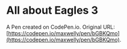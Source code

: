 # All about Eagles 3

A Pen created on CodePen.io. Original URL: [https://codepen.io/maxwelly/pen/bGBKQmo](https://codepen.io/maxwelly/pen/bGBKQmo).


